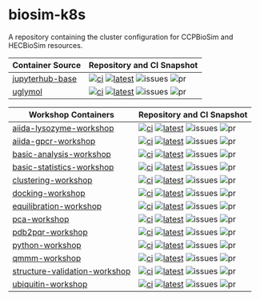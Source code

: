 # biosim-k8s
A repository containing the cluster configuration for CCPBioSim and HECBioSim resources.

| Container Source                       |  Repository and CI Snapshot                           |
| -------------------------------------- | ----------------------------------------------------- |
| [jupyterhub-base](https://github.com/ccpbiosim/jupyterhub-base) | [![ci](https://github.com/ccpbiosim/jupyterhub-base/actions/workflows/build.yaml/badge.svg?branch=main)](https://github.com/ccpbiosim/jupyterhub-base/actions/workflows/build.yaml) [![latest](https://img.shields.io/badge/dynamic/json?url=https%3A%2F%2Fjimboid.github.io%2Fbiosim-workshops-dash%2Fworkshop.json&query=%24.containers.jupyterhub-base.latest&labelColor=grey&logo=github&logoColor=white&label=latest&color=purple)](https://github.com/ccpbiosim/jupyterhub-base/pkgs/container/jupyterhub-base) ![issues](https://img.shields.io/github/issues/ccpbiosim/jupyterhub-base?logo=github&labelColor=grey) ![pr](https://img.shields.io/github/issues-pr/ccpbiosim/jupyterhub-base?logo=github&labelColor=grey) |
| [uglymol](https://github.com/ccpbiosim/structure-validation-uglymol) | [![ci](https://github.com/ccpbiosim/structure-validation-uglymol/actions/workflows/build.yaml/badge.svg?branch=main)](https://github.com/ccpbiosim/structure-validation-uglymol/actions/workflows/build.yaml) [![latest](https://img.shields.io/badge/dynamic/json?url=https%3A%2F%2Fjimboid.github.io%2Fbiosim-workshops-dash%2Fworkshop.json&query=%24.containers.structure-validation-uglymol.latest&labelColor=grey&logo=github&logoColor=white&label=latest&color=purple)](https://github.com/ccpbiosim/structure-validation-uglymol/pkgs/container/structure-validation-uglymol) ![issues](https://img.shields.io/github/issues/ccpbiosim/structure-validation-uglymol?logo=github&labelColor=grey) ![pr](https://img.shields.io/github/issues-pr/ccpbiosim/structure-validation-uglymol?logo=github&labelColor=grey) |

| Workshop Containers                    | Repository and CI Snapshot                            |
| -------------------------------------- | ----------------------------------------------------- |
| [aiida-lysozyme-workshop](https://github.com/ccpbiosim/aiida-lysozyme-workshop) | [![ci](https://github.com/ccpbiosim/aiida-lysozyme-workshop/actions/workflows/build.yaml/badge.svg?branch=main)](https://github.com/ccpbiosim/aiida-lysozyme-workshop/actions/workflows/build.yaml) [![latest](https://img.shields.io/badge/dynamic/json?url=https%3A%2F%2Fjimboid.github.io%2Fbiosim-workshops-dash%2Fworkshop.json&query=%24.containers.aiida-lysozyme-workshop.latest&labelColor=grey&logo=github&logoColor=white&label=latest&color=purple)](https://github.com/ccpbiosim/aiida-lysozyme-workshop/pkgs/container/aiida-lysozyme-workshop) ![issues](https://img.shields.io/github/issues/ccpbiosim/aiida-lysozyme-workshop?logo=github&labelColor=grey) ![pr](https://img.shields.io/github/issues-pr/ccpbiosim/aiida-lysozyme-workshop?logo=github&labelColor=grey) |
| [aiida-gpcr-workshop](https://github.com/ccpbiosim/aiida-gpcr-workshop) | [![ci](https://github.com/ccpbiosim/aiida-gpcr-workshop/actions/workflows/build.yaml/badge.svg?branch=main)](https://github.com/ccpbiosim/aiida-gpcr-workshop/actions/workflows/build.yaml) [![latest](https://img.shields.io/badge/dynamic/json?url=https%3A%2F%2Fjimboid.github.io%2Fbiosim-workshops-dash%2Fworkshop.json&query=%24.containers.aiida-gpcr-workshop.latest&labelColor=grey&logo=github&logoColor=white&label=latest&color=purple)](https://github.com/ccpbiosim/aiida-gpcr-workshop/pkgs/container/aiida-gpcr-workshop) ![issues](https://img.shields.io/github/issues/ccpbiosim/aiida-gpcr-workshop?logo=github&labelColor=grey) ![pr](https://img.shields.io/github/issues-pr/ccpbiosim/aiida-gpcr-workshop?logo=github&labelColor=grey) |
| [basic-analysis-workshop](https://github.com/ccpbiosim/basic-analysis-workshop) | [![ci](https://github.com/ccpbiosim/basic-analysis-workshop/actions/workflows/build.yaml/badge.svg?branch=main)](https://github.com/ccpbiosim/basic-analysis-workshop/actions/workflows/build.yaml) [![latest](https://img.shields.io/badge/dynamic/json?url=https%3A%2F%2Fjimboid.github.io%2Fbiosim-workshops-dash%2Fworkshop.json&query=%24.containers.basic-analysis-workshop.latest&labelColor=grey&logo=github&logoColor=white&label=latest&color=purple)](https://github.com/ccpbiosim/basic-analysis-workshop/pkgs/container/basic-analysis-workshop) ![issues](https://img.shields.io/github/issues/ccpbiosim/basic-analysis-workshop?logo=github&labelColor=grey) ![pr](https://img.shields.io/github/issues-pr/ccpbiosim/basic-analysis-workshop?logo=github&labelColor=grey) |
| [basic-statistics-workshop](https://github.com/ccpbiosim/basic-statistics-workshop) | [![ci](https://github.com/ccpbiosim/basic-statistics-workshop/actions/workflows/build.yaml/badge.svg?branch=main)](https://github.com/ccpbiosim/basic-statistics-workshop/actions/workflows/build.yaml) [![latest](https://img.shields.io/badge/dynamic/json?url=https%3A%2F%2Fjimboid.github.io%2Fbiosim-workshops-dash%2Fworkshop.json&query=%24.containers.basic-statistics-workshop.latest&labelColor=grey&logo=github&logoColor=white&label=latest&color=purple)](https://github.com/ccpbiosim/basic-statistics-workshop/pkgs/container/basic-statistics-workshop) ![issues](https://img.shields.io/github/issues/ccpbiosim/basic-statistics-workshop?logo=github&labelColor=grey) ![pr](https://img.shields.io/github/issues-pr/ccpbiosim/basic-statistics-workshop?logo=github&labelColor=grey) |
| [clustering-workshop](https://github.com/ccpbiosim/clustering-workshop) | [![ci](https://github.com/ccpbiosim/clustering-workshop/actions/workflows/build.yaml/badge.svg?branch=main)](https://github.com/ccpbiosim/clustering-workshop/actions/workflows/build.yaml) [![latest](https://img.shields.io/badge/dynamic/json?url=https%3A%2F%2Fjimboid.github.io%2Fbiosim-workshops-dash%2Fworkshop.json&query=%24.containers.clustering-workshop.latest&labelColor=grey&logo=github&logoColor=white&label=latest&color=purple)](https://github.com/ccpbiosim/clustering-workshop/pkgs/container/clustering-workshop) ![issues](https://img.shields.io/github/issues/ccpbiosim/clustering-workshop?logo=github&labelColor=grey) ![pr](https://img.shields.io/github/issues-pr/ccpbiosim/clustering-workshop?logo=github&labelColor=grey) |
| [docking-workshop](https://github.com/ccpbiosim/docking-workshop) | [![ci](https://github.com/ccpbiosim/docking-workshop/actions/workflows/build.yaml/badge.svg?branch=main)](https://github.com/ccpbiosim/docking-workshop/actions/workflows/build.yaml) [![latest](https://img.shields.io/badge/dynamic/json?url=https%3A%2F%2Fjimboid.github.io%2Fbiosim-workshops-dash%2Fworkshop.json&query=%24.containers.docking-workshop.latest&labelColor=grey&logo=github&logoColor=white&label=latest&color=purple)](https://github.com/ccpbiosim/docking-workshop/pkgs/container/docking-workshop) ![issues](https://img.shields.io/github/issues/ccpbiosim/docking-workshop?logo=github&labelColor=grey) ![pr](https://img.shields.io/github/issues-pr/ccpbiosim/docking-workshop?logo=github&labelColor=grey) |
| [equilibration-workshop](https://github.com/ccpbiosim/equilibration-workshop) | [![ci](https://github.com/ccpbiosim/equilibration-workshop/actions/workflows/build.yaml/badge.svg?branch=main)](https://github.com/ccpbiosim/equilibration-workshop/actions/workflows/build.yaml) [![latest](https://img.shields.io/badge/dynamic/json?url=https%3A%2F%2Fjimboid.github.io%2Fbiosim-workshops-dash%2Fworkshop.json&query=%24.containers.equilibration-workshop.latest&labelColor=grey&logo=github&logoColor=white&label=latest&color=purple)](https://github.com/ccpbiosim/equilibration-workshop/pkgs/container/equilibration-workshop) ![issues](https://img.shields.io/github/issues/ccpbiosim/equilibration-workshop?logo=github&labelColor=grey) ![pr](https://img.shields.io/github/issues-pr/ccpbiosim/equilibration-workshop?logo=github&labelColor=grey) |
| [pca-workshop](https://github.com/ccpbiosim/pca-workshop) | [![ci](https://github.com/ccpbiosim/pca-workshop/actions/workflows/build.yaml/badge.svg?branch=main)](https://github.com/ccpbiosim/pca-workshop/actions/workflows/build.yaml) [![latest](https://img.shields.io/badge/dynamic/json?url=https%3A%2F%2Fjimboid.github.io%2Fbiosim-workshops-dash%2Fworkshop.json&query=%24.containers.pca-workshop.latest&labelColor=grey&logo=github&logoColor=white&label=latest&color=purple)](https://github.com/ccpbiosim/pca-workshop/pkgs/container/pca-workshop) ![issues](https://img.shields.io/github/issues/ccpbiosim/pca-workshop?logo=github&labelColor=grey) ![pr](https://img.shields.io/github/issues-pr/ccpbiosim/pca-workshop?logo=github&labelColor=grey) |
| [pdb2pqr-workshop](https://github.com/ccpbiosim/pdb2pqr-workshop) | [![ci](https://github.com/ccpbiosim/pdb2pqr-workshop/actions/workflows/build.yaml/badge.svg?branch=main)](https://github.com/ccpbiosim/pdb2pqr-workshop/actions/workflows/build.yaml) [![latest](https://img.shields.io/badge/dynamic/json?url=https%3A%2F%2Fjimboid.github.io%2Fbiosim-workshops-dash%2Fworkshop.json&query=%24.containers.pdb2pqr-workshop.latest&labelColor=grey&logo=github&logoColor=white&label=latest&color=purple)](https://github.com/ccpbiosim/pdb2pqr-workshop/pkgs/container/pdb2pqr-workshop) ![issues](https://img.shields.io/github/issues/ccpbiosim/pdb2pqr-workshop?logo=github&labelColor=grey) ![pr](https://img.shields.io/github/issues-pr/ccpbiosim/pdb2pqr-workshop?logo=github&labelColor=grey) |
| [python-workshop](https://github.com/ccpbiosim/python-workshop) | [![ci](https://github.com/ccpbiosim/python-workshop/actions/workflows/build.yaml/badge.svg?branch=main)](https://github.com/ccpbiosim/python-workshop/actions/workflows/build.yaml) [![latest](https://img.shields.io/badge/dynamic/json?url=https%3A%2F%2Fjimboid.github.io%2Fbiosim-workshops-dash%2Fworkshop.json&query=%24.containers.python-workshop.latest&labelColor=grey&logo=github&logoColor=white&label=latest&color=purple)](https://github.com/ccpbiosim/python-workshop/pkgs/container/python-workshop) ![issues](https://img.shields.io/github/issues/ccpbiosim/python-workshop?logo=github&labelColor=grey) ![pr](https://img.shields.io/github/issues-pr/ccpbiosim/python-workshop?logo=github&labelColor=grey) |
| [qmmm-workshop](https://github.com/ccpbiosim/qmmm-workshop) | [![ci](https://github.com/ccpbiosim/qmmm-workshop/actions/workflows/build.yaml/badge.svg?branch=main)](https://github.com/ccpbiosim/qmmm-workshop/actions/workflows/build.yaml) [![latest](https://img.shields.io/badge/dynamic/json?url=https%3A%2F%2Fjimboid.github.io%2Fbiosim-workshops-dash%2Fworkshop.json&query=%24.containers.qmmm-workshop.latest&labelColor=grey&logo=github&logoColor=white&label=latest&color=purple)](https://github.com/ccpbiosim/qmmm-workshop/pkgs/container/qmmm-workshop) ![issues](https://img.shields.io/github/issues/ccpbiosim/qmmm-workshop?logo=github&labelColor=grey) ![pr](https://img.shields.io/github/issues-pr/ccpbiosim/qmmm-workshop?logo=github&labelColor=grey) |
| [structure-validation-workshop](https://github.com/ccpbiosim/structure-validation-workshop) | [![ci](https://github.com/ccpbiosim/structure-validation-workshop/actions/workflows/build.yaml/badge.svg?branch=main)](https://github.com/ccpbiosim/structure-validation-workshop/actions/workflows/build.yaml) [![latest](https://img.shields.io/badge/dynamic/json?url=https%3A%2F%2Fjimboid.github.io%2Fbiosim-workshops-dash%2Fworkshop.json&query=%24.containers.structure-validation-workshop.latest&labelColor=grey&logo=github&logoColor=white&label=latest&color=purple)](https://github.com/ccpbiosim/structure-validation-workshop/pkgs/container/structure-validation-workshop) ![issues](https://img.shields.io/github/issues/ccpbiosim/structure-validation-workshop?logo=github&labelColor=grey) ![pr](https://img.shields.io/github/issues-pr/ccpbiosim/structure-validation-workshop?logo=github&labelColor=grey) |
| [ubiquitin-workshop](https://github.com/ccpbiosim/ubiquitin-workshop) | [![ci](https://github.com/ccpbiosim/ubiquitin-workshop/actions/workflows/build.yaml/badge.svg?branch=main)](https://github.com/ccpbiosim/ubiquitin-workshop/actions/workflows/build.yaml) [![latest](https://img.shields.io/badge/dynamic/json?url=https%3A%2F%2Fjimboid.github.io%2Fbiosim-workshops-dash%2Fworkshop.json&query=%24.containers.ubiquitin-workshop.latest&labelColor=grey&logo=github&logoColor=white&label=latest&color=purple)](https://github.com/ccpbiosim/ubiquitin-workshop/pkgs/container/ubiquitin-workshop) ![issues](https://img.shields.io/github/issues/ccpbiosim/ubiquitin-workshop?logo=github&labelColor=grey) ![pr](https://img.shields.io/github/issues-pr/ccpbiosim/ubiquitin-workshop?logo=github&labelColor=grey) |
